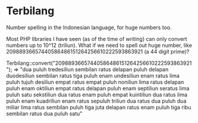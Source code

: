 # Terbilang

Number spelling in the Indonesian language, for huge numbers too.

Most PHP libraries I have seen (as of the time of writing) can only convert
numbers up to 10^12 (triliun). What if we need to spell out huge number,
like 20988936657440586486151264256610222593863921 (a 44 digit prime)?

Terbilang::convert("20988936657440586486151264256610222593863921");
=> "dua puluh tredesiliun sembilan ratus delapan puluh delapan duodesiliun sembilan ratus tiga puluh enam undesiliun enam ratus lima puluh tujuh desiliun empat ratus empat puluh noniliun lima ratus delapan puluh enam oktiliun empat ratus delapan puluh enam septiliun seratus lima puluh satu sekstiliun dua ratus enam puluh empat kuintiliun dua ratus lima puluh enam kuadriliun enam ratus sepuluh triliun dua ratus dua puluh dua miliar lima ratus sembilan puluh tiga juta delapan ratus enam puluh tiga ribu sembilan ratus dua puluh satu"
